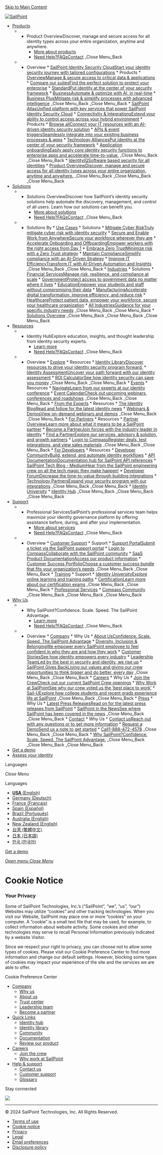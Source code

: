 [Skip to Main Content](#main-content)

[![SailPoint](https://www.sailpoint.com/wp-content/uploads/2022/07/SailPoint-logo.svg)](https://www.sailpoint.com/)

* [Products](#)
    * * Product OverviewDiscover, manage and secure access for all identity types across your entire organization, anytime and anywhere.
        * [More about products](https://www.sailpoint.com/products/)
        * [Need Help?](https://www.sailpoint.com/identity-help/)[FAQs](https://www.sailpoint.com/faqs/)[Contact](https://www.sailpoint.com/contact-us/)
        _Close Menu_Back
    * * Overview
            * [SailPoint Identity Security CloudStart your identity security journey with tailored configurations](#)
                * Products
                    * [OverviewManage & secure access to critical data & applications](https://www.sailpoint.com/products/identity-security-cloud/)
                    * [Compare our suitesFind the perfect solution to protect your enterprise](https://www.sailpoint.com/products/identity-security-cloud/atlas/suites/)
                    * [StandardPut identity at the center of your security framework](https://www.sailpoint.com/products/identity-security-cloud/atlas/suites/standard/)
                    * [BusinessAutomate & optimize with AI, in real-time](https://www.sailpoint.com/products/identity-security-cloud/atlas/suites/business/)
                    * [Business PlusMitigate risk & simplify processes with advanced intelligence](https://www.sailpoint.com/products/identity-security-cloud/atlas/suites/business-plus/)
                    _Close Menu_Back
                _Close Menu_Back
            * [SailPoint AtlasUnified platform with key services that power SailPoint Identity Security Cloud](https://www.sailpoint.com/platform/)
            * [Connectivity & IntegrationsExtend your ability to control access across your hybrid environment](#)
                * Products
                    * [Browse allConnect your IT resources with an AI-driven identity security solution](https://www.sailpoint.com/products/connectivity-and-integrations/)
                    * [APIs & event triggersSeamlessly integrate into your existing business processes & apps](https://www.sailpoint.com/products/integrations/api-event-triggers)
                    * [Technology AlliancesPut identity at the center of your security framework](https://www.sailpoint.com/partners/technology-alliances/)
                    * [Application onboardingEasily apply core identity security functions to enterprise apps and accelerate time-to-value.](https://www.sailpoint.com/products/connectivity/application-onboarding/)
                    _Close Menu_Back
                _Close Menu_Back
            * [IdentityIQSoftware based security for all identities](https://www.sailpoint.com/products/identity-security-software/identity-iq/)
            * [Product OverviewDiscover, manage and secure access for all identity types across your entire organization, anytime and anywhere.](https://www.sailpoint.com/products)
            _Close Menu_Back
        _Close Menu_Back
    _Close Menu_Back
* [Solutions](#)
    * * Solutions OverviewDiscover how SailPoint’s identity security solutions help automate the discovery, management, and control of all users. Learn how our solutions can benefit you.
        * [More about solutions](https://www.sailpoint.com/solutions/)
        * [Need Help?](https://www.sailpoint.com/identity-help/)[FAQs](https://www.sailpoint.com/faqs/)[Contact](https://www.sailpoint.com/contact-us/)
        _Close Menu_Back
    * * Solutions By
            * [Use Cases](#)
                * Solutions
                    * [Mitigate Cyber RiskTruly mitigate cyber risk with identity security](https://www.sailpoint.com/solutions/mitigate-cyber-risk/)
                    * [Secure and Enable Work from AnywhereSecure your workforce wherever they are](https://www.sailpoint.com/solutions/remote-workforce/)
                    * [Accelerate Onboarding and OffboardingEmpower workers with the right access from Day 1](https://www.sailpoint.com/solutions/onboarding-offboarding/)
                    * [Embrace Zero TrustMinimize risk with a Zero Trust strategy](https://www.sailpoint.com/solutions/zero-trust/)
                    * [Maintain ComplianceSimplify compliance with an AI-Driven Strategy](https://www.sailpoint.com/solutions/maintain-compliance/)
                    * [Improve IT EfficiencyTransform IT with AI-Driven Automation and Insights](https://www.sailpoint.com/solutions/improve-IT-efficiency/)
                    _Close Menu_Back
                _Close Menu_Back
            * [Industries](#)
                * Solutions
                    * [Financial ServicesManage risk, resilience, and compliance at scale](https://www.sailpoint.com/solutions/industries/financial-services/)
                    * [GovernmentProtect access to government data no matter where it lives](https://www.sailpoint.com/solutions/industries/government/)
                    * [EducationEmpower your students and staff without compromising their data](https://www.sailpoint.com/solutions/industries/higher-education/)
                    * [ManufacturingAccelerate digital transformation, improve efficiency, and reduce risk](https://www.sailpoint.com/solutions/industries/manufacturing/)
                    * [HealthcareProtect patient data, empower your workforce, secure your healthcare organization](https://www.sailpoint.com/solutions/industries/healthcare/)
                    * [All IndustriesGuidance for your specific industry needs](https://www.sailpoint.com/integrations/industries/)
                    _Close Menu_Back
                _Close Menu_Back
            * [Solutions Overview](https://www.sailpoint.com/solutions)
            _Close Menu_Back
        _Close Menu_Back
    _Close Menu_Back
* [Resources](#)
    * * Identity HubExplore education, insights, and thought leadership from identity security experts.
        * [Learn more](https://www.sailpoint.com/identity-hub/)
        * [Need Help?](https://www.sailpoint.com/identity-help/)[FAQs](https://www.sailpoint.com/faqs/)[Contact](https://www.sailpoint.com/contact-us/)
        _Close Menu_Back
    * * Overview
            * [Explore](#)
                * Resources
                    * [Identity LibraryDiscover resources to drive your identity security program forward.](https://www.sailpoint.com/identity-library/)
                    * [Identity AssessmentUncover your path forward with our identity assessment](https://www.sailpoint.com/identity-security-maturity/)
                    * [ROI CalculatorSee how identity security can save you money](https://www.sailpoint.com/identity-library/identity-value-calculator/)
                    _Close Menu_Back
                _Close Menu_Back
            * [Events](#)
                * Resources
                    * [NavigateLearn from our experts at our identity conference](https://www.sailpoint.com/navigate/)
                    * [Event CalendarCheck out upcoming webinars, conferences and roadshows](https://www.sailpoint.com/events)
                    _Close Menu_Back
                _Close Menu_Back
            * [From the Experts](#)
                * Resources
                    * [The Identity BlogRead and follow for the latest identity news](https://www.sailpoint.com/blog/)
                    * [Webinars & DemosView on-demand webinars and demos](https://www.sailpoint.com/identity-library/webinars/)
                    _Close Menu_Back
                _Close Menu_Back
            * [For Partners](#)
                * Resources
                    * [Partner OverviewLearn more about what it means to be a SailPoint partner](https://www.sailpoint.com/partners/)
                    * [Become a PartnerJoin forces with the industry leader in identity](https://www.sailpoint.com/partners/become-partner/)
                    * [Find a PartnerExplore our services, advisory & solution, and growth partners](https://www.sailpoint.com/partners/find-partner/)
                    * [Login to CompassRegister deals, test integrations, and view sales materials](https://community.sailpoint.com/t5/Partners/ct-p/Partner)
                    _Close Menu_Back
                _Close Menu_Back
            * [For Developers](#)
                * Resources
                    * [Developer CommunityBuild, extend, and automate identity workflows](https://developer.sailpoint.com/)
                    * [API DocumentationDocumentation hub for SailPoint API references](https://developer.sailpoint.com/docs/)
                    * [SailPoint Tech Blog - MediumHear from the SailPoint engineering crew on all the tech magic they make happen!](https://medium.com/sailpointtechblog)
                    * [Developer ForumDecrease the time-to-value through building integrations](https://developer.sailpoint.com/discuss/)
                    * [Technology PartnersExpand your security program with our integrations](https://www.sailpoint.com/partners/technology-alliances/)
                    _Close Menu_Back
                _Close Menu_Back
            * [Identity University](https://www.sailpoint.com/university/)
            * [Identity Hub](https://www.sailpoint.com/identity-hub/)
            _Close Menu_Back
        _Close Menu_Back
    _Close Menu_Back
* [Support](#)
    * * Professional ServicesSailPoint’s professional services team helps maximize your identity governance platform by offering assistance before, during, and after your implementation.
        * [More about services](https://www.sailpoint.com/services/professional/)
        * [Need Help?](https://www.sailpoint.com/identity-help/)[FAQs](https://www.sailpoint.com/faqs/)[Contact](https://www.sailpoint.com/contact-us/)
        _Close Menu_Back
    * * Overview
            * [Customer Support](#)
                * Support
                    * [Support PortalSubmit a ticket via the SailPoint support portal](https://support.sailpoint.com/)
                    * [Login to CompassCollaborate with the SailPoint community](https://id.sailpoint.com/saml20/idp/startsso?spEntityId=https://community.sailpoint.com/auth/saml)
                    * [SaaS Product DocumentationAccess our product information](https://documentation.sailpoint.com/)
                    * [Customer Success PortfolioChoose a customer success bundle that fits your organization’s needs](https://www.sailpoint.com/services/customer-success-delivery-portfolio/)
                    _Close Menu_Back
                _Close Menu_Back
            * [Training](#)
                * Support
                    * [Identity UniversityExplore online learning and training paths](https://www.sailpoint.com/university/)
                    * [CertificationLearn more about our certification exams](https://community.sailpoint.com/t5/Certification-Program/ct-p/product-certification-program)
                    _Close Menu_Back
                _Close Menu_Back
            * [Professional Services](https://www.sailpoint.com/services/professional/)
            * [Compass Community](https://id.sailpoint.com/saml20/idp/startsso?spEntityId=https://community.sailpoint.com/auth/saml)
            _Close Menu_Back
        _Close Menu_Back
    _Close Menu_Back
* [Why Us](#)
    * * Why SailPoint?Confidence. Scale. Speed. The SailPoint Advantage.
        * [Learn more](https://www.sailpoint.com/why-us/)
        * [Need Help?](https://www.sailpoint.com/identity-help/)[FAQs](https://www.sailpoint.com/faqs/)[Contact](https://www.sailpoint.com/contact-us/)
        _Close Menu_Back
    * * Overview
            * [Company](#)
                * Why Us
                    * [About UsConfidence. Scale. Speed. The SailPoint Advantage](https://www.sailpoint.com/why-us/about-us/)
                    * [Diversity, Inclusion & BelongingWe empower every SailPoint employee to feel confident in who they are and how they work](https://www.sailpoint.com/why-us/diversity-inclusion-belonging/)
                    * [Customer StoriesSee how identity empowers every industry](https://www.sailpoint.com/customers/)
                    * [Leadership TeamLed by the best in security and identity, we rise up](https://www.sailpoint.com/why-us/leadership)
                    * [SailPoint Gives BackLiving our values and giving our crew opportunities to think bigger and do better, every day](https://www.sailpoint.com/why-us/sailpoint-gives-back)
                    _Close Menu_Back
                _Close Menu_Back
            * [Careers](#)
                * Why Us
                    * [Join the CrewCheck out our current SailPoint Crew openings](https://sailpoint.wd1.myworkdayjobs.com/SailPoint/jobs)
                    * [Why Work at SailPointSee why our crew voted us the ‘best place to work’](https://www.sailpoint.com/company/careers/)
                    * [Sail-UExplore how college students and recent grads experience life at SailPoint](https://www.sailpoint.com/company/careers/sail-u/)
                    _Close Menu_Back
                _Close Menu_Back
            * [Press](#)
                * Why Us
                    * [Latest Press ReleasesRead on for the latest press releases from SailPoint](https://www.sailpoint.com/press-releases/)
                    * [SailPoint in the NewsSee where SailPoint has been covered in the news](https://www.sailpoint.com/news-room/)
                    _Close Menu_Back
                _Close Menu_Back
            * [Contact](#)
                * Why Us
                    * [Contact usReach out with any questions or to get more information](https://www.sailpoint.com/contact-us/)
                    * [Request a DemoSend us a note to get started](https://www.sailpoint.com/demo/)
                    * [Call1-888-472-4578](tel:+1-888-472-4578)
                    _Close Menu_Back
                _Close Menu_Back
            * [Why SailPoint?Confidence. Scale. Speed. The SailPoint Advantage.](https://www.sailpoint.com/why-us/)
            _Close Menu_Back
        _Close Menu_Back
    _Close Menu_Back
* [Get a demo](https://www.sailpoint.com/demo/)
* [Assess your identity](https://www.sailpoint.com/identity-security-adoption/)

Languages

_Close Menu_

Languages

* [**USA** (English)](https://www.sailpoint.com/)
* [Germany (Deutsch)](https://www.sailpoint.com/de/)
* [France (Français)](https://www.sailpoint.com/fr/)
* [Spain (Español)](https://www.sailpoint.com/es/)
* [Brazil (Português)](https://www.sailpoint.com/pt-br/)
* [Australia (English)](https://www.sailpoint.com/en-au/)
* [New Zealand (English)](https://www.sailpoint.com/en-nz/)
* [台湾 (繁體中文)](https://www.sailpoint.com/zh-hant/)
* [日本 (日本語)](https://www.sailpoint.com/ja/)
* [한국 (한국어)](https://www.sailpoint.com/ko/)

[Get a demo](https://www.sailpoint.com/demo/)

[_Open menu_ _Close Menu_](#)

Cookie Notice
=============

### Your Privacy

Some of SailPoint Technologies, Inc.’s (“SailPoint”, “we”, “us”, “our”) Websites may utilize “cookies” and other tracking technologies. When you visit our Website, SailPoint may place one or more “cookies” on your computer. A “cookie” is a small text file that may be used, for example, to collect information about website activity. Some cookies and other technologies may serve to recall Personal Information previously indicated by a website Visitor.

Since we respect your right to privacy, you can choose not to allow some types of cookies. Please visit our Cookie Preference Center to find more information and change our default settings. However, blocking some types of cookies may impact your experience of the site and the services we are able to offer.

Cookie Preference Center

[](https://www.sailpoint.com/)

* [Company](#)
    * [Why us](https://www.sailpoint.com/why-us)
    * [About us](https://www.sailpoint.com/why-us/about-us)
    * [Trust center](https://www.sailpoint.com/why-us/trust/)
    * [Leadership team](https://www.sailpoint.com/why-us/leadership)
    * [Become a partner](https://www.sailpoint.com/partners/become-partner/)
* [Quick Links](#)
    * [Identity hub](https://www.sailpoint.com/identity-hub/)
    * [Identity library](https://www.sailpoint.com/identity-library/)
    * [Community](https://community.sailpoint.com/)
    * [Documentation](https://documentation.sailpoint.com/)
    * [Review our product](https://www.sailpoint.com/topics/analyst-reports)
* [Careers](#)
    * [Join the crew](https://sailpoint.wd1.myworkdayjobs.com/SailPoint/jobs)
    * [Why work at SailPoint](https://www.sailpoint.com/company/careers/)
* [Help & support](#)
    * [Contact us](https://www.sailpoint.com/contact-us/)
    * [Customer support](https://support.sailpoint.com/)
    * [Glossary](https://www.sailpoint.com/glossary/)

Stay connected

[](https://www.linkedin.com/company/sailpoint-technologies/)[![](/wp-content/uploads/2024/04/x-twitter-logo.svg)](https://twitter.com/SailPoint)[](https://www.facebook.com/SailPoint/)[](https://www.youtube.com/SailPointTechnologies)[](https://www.instagram.com/lifeatsailpoint/)

* * *

© 2024 SailPoint Technologies, Inc. All Rights Reserved.

* [Terms of use](https://www.sailpoint.com/legal/terms-of-use/)
* [Cookie notice](https://www.sailpoint.com/legal/cookie-notice/)
* [Privacy](https://www.sailpoint.com/legal/privacy/)
* [Legal](https://www.sailpoint.com/legal/)
* [Email preferences](https://go.sailpoint.com/Preference-Center.html)
* [Disclosure policy](https://www.sailpoint.com/legal/security/)